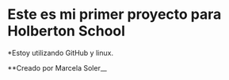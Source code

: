 # Este es mi primer proyecto para Holberton School
*Estoy utilizando GitHub y linux.

**Creado por Marcela Soler__